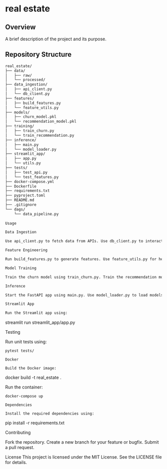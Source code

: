# real estate

## Overview
A brief description of the project and its purpose.

## Repository Structure
```bash
real_estate/
├── data/                     
│   ├── raw/                
│   └── processed/           
├── data_ingestion/           
│   ├── api_client.py        
│   └── db_client.py         
├── features/                 
│   ├── build_features.py    
│   └── feature_utils.py     
├── models/                   
│   ├── churn_model.pkl     
│   └── recommendation_model.pkl 
├── training/             
│   ├── train_churn.py      
│   └── train_recommendation.py 
├── inference/                
│   ├── main.py              
│   └── model_loader.py      
├── streamlit_app/          
│   ├── app.py               
│   └── utils.py             
├── tests/                  
│   ├── test_api.py          
│   └── test_features.py     
├── docker-compose.yml        
├── Dockerfile                  
├── requirements.txt            
├── pyproject.toml           
├── README.md               
├── .gitignore                
└── dags/                  
    └── data_pipeline.py     
    
Usage

Data Ingestion

Use api_client.py to fetch data from APIs. Use db_client.py to interact with databases.

Feature Engineering

Run build_features.py to generate features. Use feature_utils.py for helper functions.

Model Training

Train the churn model using train_churn.py. Train the recommendation model using train_recommendation.py.

Inference

Start the FastAPI app using main.py. Use model_loader.py to load models for inference.

Streamlit App

Run the Streamlit app using:
```  
streamlit run streamlit_app/app.py

Testing

Run unit tests using:

```
pytest tests/

Docker

Build the Docker image:

```
docker build -t real_estate .

Run the container:
```
docker-compose up

Dependencies

Install the required dependencies using:
```
pip install -r requirements.txt

Contributing

Fork the repository. Create a new branch for your feature or bugfix. Submit a pull request.

License
This project is licensed under the MIT License. See the LICENSE file for details.
